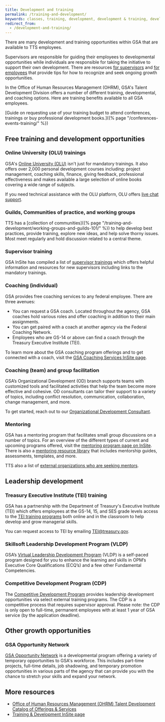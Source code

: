 ```yaml
---
title: Development and training
permalink: /training-and-development/
keywords: classes, training, development, development & training, development and training, training & development, training and development
redirect_from:
  - /development-and-training/
---
```


There are many development and training opportunities within GSA that are
available to TTS employees.

Supervisors are responsible for guiding their employees to developmental
opportunities while individuals are responsible for taking the initiative to
support their own development. There are resources
[for supervisors](https://docs.google.com/document/d/1HB9Gg2J_zra8SfJsxZ3cxyXvyaRfLhE8jw0q234KyXc/edit?usp=sharing)
and
[for employees](https://docs.google.com/document/d/1jVolEwO-Kt0SPOJ5DJSzmhIzMPMUjeL35BTeMgdwj7A/edit?usp=sharing)
that provide tips for how to recognize and seek ongoing growth opportunities.

In the Office of Human Resources Management (OHRM), GSA's Talent Development
Division offers a number of different training, developmental, and coaching
options. Here are training benefits available to all GSA employees.

[Guide on requesting use of your training budget to attend conferences,
trainings or buy professional development
books.]({% page "/conferences-events-training/" %})

## Free training and development opportunities

### Online University (OLU) trainings

GSA's [Online University (OLU)](https://gsaolu.gsa.gov/) isn't just for mandatory
trainings. It also offers over 2,000 personal development courses including:
project management, coaching skills, finance, giving feedback, professional
effectiveness and makes available a large selection of online books covering a
wide range of subjects.

If you need technical assistance with the OLU platform, OLU offers [live chat support](https://gsa.eskillzlivesupport.com/support/home).

### Guilds, Communities of practice, and working groups

TTS has a [collection of
communities]({% page "/training-and-development/working-groups-and-guilds-101/" %})
to help develop best practices, provide training, explore new ideas, and help
solve thorny issues. Most meet regularly and hold discussion related to a
central theme.

### Supervisor training

GSA InSite has compiled a list of
[supervisor trainings](https://insite.gsa.gov/topics/training-and-development/supervisor-resources/new-supervisors)
which offers helpful information and resources for new supervisors including
links to the mandatory trainings.

### Coaching (individual)

GSA provides free coaching services to any federal employee. There are three avenues:
- You can request a GSA coach. Located throughout the agency, GSA coaches hold various roles and offer coaching in addition to their main assignments. 
- You can get paired with a coach at another agency via the Federal Coaching Network. 
- Employees who are GS-14 or above can find a coach through the Treasury Executive Institute (TEI).

To learn more about the GSA coaching program offerings and to get connected with a coach, visit the [GSA Coaching Services InSite page](https://insite.gsa.gov/employee-resources/training-and-development/developmental-services/organizational-development/coaching-services).

### Coaching (team) and group facilitation

GSA’s Organizational Development (OD) branch supports teams with customized tools and facilitated activities that help the team become more effective and cohesive. OD consultants can tailor their support to a variety of topics, including conflict resolution, communication, collaboration, change management, and more.

To get started, reach out to our [Organizational Development Consultant](https://docs.google.com/document/d/15glvq9UakKUN8XTRTa6gRkhBHm2whhQyAGmf8ibTtBs/edit#heading=h.8wr7upp5rb5z).

### Mentoring

GSA has a mentoring program that facilitates small group discussions on a number
of topics. For an overview of the different types of current and upcoming
programs offered, visit the
[mentoring program page on InSite](https://insite.gsa.gov/topics/training-and-development/mentoring-program).
There is also a
[mentoring resource library](https://insite.gsa.gov/employee-resources/training-and-development/mentoring-at-gsa/mentoring-resource-library)
that includes mentorship guides, assessments, templates, and more.

TTS also a list of [external organizations who are seeking mentors](https://docs.google.com/spreadsheets/d/1uJIsJh7n9tKAmziLxhP3roKhYidun6Zx4V8g1n-xjEs/edit).

## Leadership development

### Treasury Executive Institute (TEI) training

GSA has a partnership with the Department of Treasury's Executive Institute
(TEI) which offers employees at the GS-14, 15, and SES grade levels access to
the
[TEI training programs](https://home.tei.treasury.gov/)
both online and in the classroom to help develop and grow managerial skills.

You can request access to TEI by emailing [TEI@treasury.gov](mailto:TEI@treasury.gov).

### Skillsoft Leadership Development Program (VLDP)

GSA’s [Virtual Leadership Development Program](https://insite.gsa.gov/employee-resources/training-and-development/leadership-resources/virtual-leadership-development-program) (VLDP) is a self-paced program designed for you to enhance the learning and skills in OPM’s Executive Core Qualifications (ECQ’s) and a few other Fundamental Competencies. 

### Competitive Development Program (CDP)

The [Competitive Development Program](https://insite.gsa.gov/employee-resources/training-and-development/leadership-resources/competitive-development-program-cdp) provides leadership development opportunities via select external training programs. The CDP is a competitive process that requires supervisor approval. Please note: the CDP is only open to full-time, permanent employees with at least 1 year of GSA service (by the application deadline).

## Other growth opportunities

### GSA Opportunity Network

[GSA Opportunity Network](https://insite.gsa.gov/employee-resources/training-and-development/opportunity-network)
is a developmental program offering a variety of temporary opportunities to
GSA's workforce. This includes part-time projects, full-time details, job
shadowing, and temporary promotion opportunities in various parts of the agency
that can provide you with the chance to stretch your skills and expand your
network. 

## More resources

- [Office of Human Resources Management (OHRM) Talent Development Catalog of Offerings & Services](https://docs.google.com/document/d/1qM66FiM5tYTG6T49RVb48SrW5J3NaonkCn7RNP_jZA8/edit)
- [Training & Development InSite page](https://insite.gsa.gov/employee-resources/training-and-development/)
